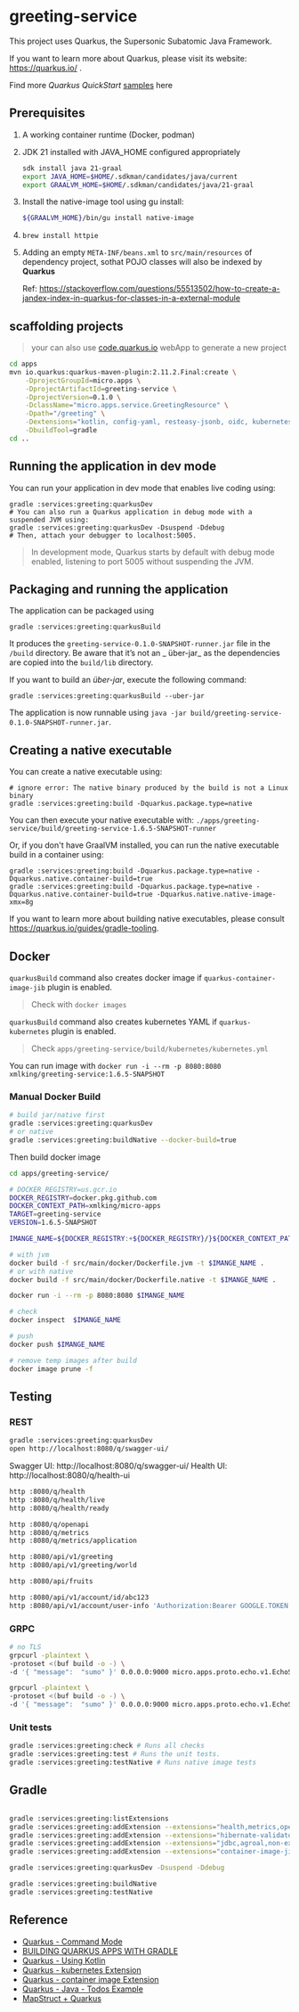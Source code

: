# greeting-service

This project uses Quarkus, the Supersonic Subatomic Java Framework.

If you want to learn more about Quarkus, please visit its website: https://quarkus.io/ .

Find more *Quarkus QuickStart* [samples](https://github.com/quarkusio/quarkus-quickstarts) here

## Prerequisites

1. A working container runtime (Docker, podman)
1. JDK 21 installed with JAVA_HOME configured appropriately
    ```bash
    sdk install java 21-graal
    export JAVA_HOME=$HOME/.sdkman/candidates/java/current
    export GRAALVM_HOME=$HOME/.sdkman/candidates/java/21-graal
    ```
1. Install the native-image tool using gu install:
    ```bash
    ${GRAALVM_HOME}/bin/gu install native-image
    ```
1. `brew install httpie`

1. Adding an empty `META-INF/beans.xml` to `src/main/resources` of dependency project, sothat POJO classes will also be
   indexed by **Quarkus**

   Ref: https://stackoverflow.com/questions/55513502/how-to-create-a-jandex-index-in-quarkus-for-classes-in-a-external-module

## scaffolding projects

> your can also use [code.quarkus.io](https://code.quarkus.io/?g=micro.apps&a=greeting-service&v=1.0.0-SNAPSHOT&b=GRADLE_KOTLIN_DSL&s=ARC.dZK.tqK.qZz.Ll4.OxX.fgL&cn=code.quarkus.io) webApp to generate a new project

```bash
cd apps
mvn io.quarkus:quarkus-maven-plugin:2.11.2.Final:create \
    -DprojectGroupId=micro.apps \
    -DprojectArtifactId=greeting-service \
    -DprojectVersion=0.1.0 \
    -DclassName="micro.apps.service.GreetingResource" \
    -Dpath="/greeting" \
    -Dextensions="kotlin, config-yaml, resteasy-jsonb, oidc, kubernetes, jib, grpc" \
    -DbuildTool=gradle
cd ..
```

## Running the application in dev mode

You can run your application in dev mode that enables live coding using:

```
gradle :services:greeting:quarkusDev
# You can also run a Quarkus application in debug mode with a suspended JVM using:
gradle :services:greeting:quarkusDev -Dsuspend -Ddebug
# Then, attach your debugger to localhost:5005.
```

> In development mode, Quarkus starts by default with debug mode enabled, listening to port 5005 without suspending the JVM.

## Packaging and running the application

The application can be packaged using

```shell script
gradle :services:greeting:quarkusBuild
```

It produces the `greeting-service-0.1.0-SNAPSHOT-runner.jar` file in the `/build` directory. Be aware that it’s not an _
über-jar_ as the dependencies are copied into the `build/lib` directory.

If you want to build an _über-jar_, execute the following command:

```shell script
gradle :services:greeting:quarkusBuild --uber-jar
```

The application is now runnable using `java -jar build/greeting-service-0.1.0-SNAPSHOT-runner.jar`.

## Creating a native executable

You can create a native executable using:

```shell script
# ignore error: The native binary produced by the build is not a Linux binary
gradle :services:greeting:build -Dquarkus.package.type=native
```

You can then execute your native executable with: `./apps/greeting-service/build/greeting-service-1.6.5-SNAPSHOT-runner`

Or, if you don't have GraalVM installed, you can run the native executable build in a container using:

```shell script
gradle :services:greeting:build -Dquarkus.package.type=native -Dquarkus.native.container-build=true
gradle :services:greeting:build -Dquarkus.package.type=native -Dquarkus.native.container-build=true -Dquarkus.native.native-image-xmx=8g
```

If you want to learn more about building native executables, please consult https://quarkus.io/guides/gradle-tooling.

## Docker

`quarkusBuild` command also creates docker image if `quarkus-container-image-jib` plugin is enabled.
> Check with `docker images`

`quarkusBuild` command also creates kubernetes YAML if `quarkus-kubernetes` plugin is enabled.
> Check `apps/greeting-service/build/kubernetes/kubernetes.yml`

You can run image with `docker run -i --rm -p 8080:8080 xmlking/greeting-service:1.6.5-SNAPSHOT`

### Manual Docker Build

```bash
# build jar/native first
gradle :services:greeting:quarkusDev
# or native
gradle :services:greeting:buildNative --docker-build=true
```

Then build docker image

```bash
cd apps/greeting-service/

# DOCKER_REGISTRY=us.gcr.io
DOCKER_REGISTRY=docker.pkg.github.com
DOCKER_CONTEXT_PATH=xmlking/micro-apps
TARGET=greeting-service
VERSION=1.6.5-SNAPSHOT

IMANGE_NAME=${DOCKER_REGISTRY:+${DOCKER_REGISTRY}/}${DOCKER_CONTEXT_PATH}/${TARGET}:${VERSION}

# with jvm 
docker build -f src/main/docker/Dockerfile.jvm -t $IMANGE_NAME .
# or with native
docker build -f src/main/docker/Dockerfile.native -t $IMANGE_NAME .

docker run -i --rm -p 8080:8080 $IMANGE_NAME

# check
docker inspect  $IMANGE_NAME

# push
docker push $IMANGE_NAME

# remove temp images after build
docker image prune -f
```

## Testing

### REST

```bash
gradle :services:greeting:quarkusDev
open http://localhost:8080/q/swagger-ui/
```

Swagger UI: http://localhost:8080/q/swagger-ui/
Health UI: http://localhost:8080/q/health-ui

```bash
http :8080/q/health
http :8080/q/health/live
http :8080/q/health/ready

http :8080/q/openapi
http :8080/q/metrics
http :8080/q/metrics/application

http :8080/api/v1/greeting
http :8080/api/v1/greeting/world

http :8080/api/fruits

http :8080/api/v1/account/id/abc123
http :8080/api/v1/account/user-info 'Authorization:Bearer GOOGLE.TOKEN'
```

### GRPC

```bash
# no TLS
grpcurl -plaintext \
-protoset <(buf build -o -) \
-d '{ "message":  "sumo" }' 0.0.0.0:9000 micro.apps.proto.echo.v1.EchoService/Echo

grpcurl -plaintext \
-protoset <(buf build -o -) \
-d '{ "message":  "sumo" }' 0.0.0.0:9000 micro.apps.proto.echo.v1.EchoService/EchoStream
```

### Unit tests

```bash
gradle :services:greeting:check # Runs all checks
gradle :services:greeting:test # Runs the unit tests.
gradle :services:greeting:testNative # Runs native image tests
```

## Gradle

```bash

gradle :services:greeting:listExtensions
gradle :services:greeting:addExtension --extensions="health,metrics,openapi"
gradle :services:greeting:addExtension --extensions="hibernate-validator"
gradle :services:greeting:addExtension --extensions="jdbc,agroal,non-exist-ent"
gradle :services:greeting:addExtension --extensions="container-image-jib, kubernetes"

gradle :services:greeting:quarkusDev -Dsuspend -Ddebug

gradle :services:greeting:buildNative
gradle :services:greeting:testNative
```

## Reference

- [Quarkus - Command Mode](https://quarkus.io/guides/command-mode-reference)
- [BUILDING QUARKUS APPS WITH GRADLE](https://quarkus.io/guides/gradle-tooling)
- [Quarkus - Using Kotlin](https://github.com/quarkusio/quarkus/blob/master/docs/src/main/asciidoc/kotlin.adoc)
- [Quarkus - kubernetes Extension](https://quarkus.io/guides/kubernetes)
- [Quarkus - container image Extension](https://quarkus.io/guides/container-image)
- [Quarkus - Java - Todos Example](https://github.com/ineat/karate-quarkus-demo)
- [MapStruct + Quarkus](https://github.com/mapstruct/mapstruct-examples/tree/master/mapstruct-quarkus)
